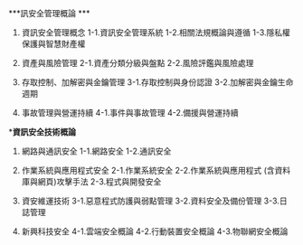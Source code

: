 ***訊安全管理概論 ***


1. 資訊安全管理概念
1-1.資訊安全管理系統
1-2.相關法規概論與遵循
1-3.隱私權保護與智慧財產權

2. 資產與風險管理
2-1.資產分類分級與盤點
2-2.風險評鑑與風險處理

3. 存取控制、加解密與金鑰管理
3-1.存取控制與身份認證
3-2.加解密與金鑰生命週期

4. 事故管理與營運持續
4-1.事件與事故管理
4-2.備援與營運持續



***資訊安全技術概論**
1. 網路與通訊安全
1-1.網路安全
1-2.通訊安全

2. 作業系統與應用程式安全
2-1.作業系統安全
2-2.作業系統與應用程式 (含資料庫與網頁)攻擊手法
2-3.程式與開發安全

3. 資安維運技術
3-1.惡意程式防護與弱點管理
3-2.資料安全及備份管理
3-3.日誌管理

4. 新興科技安全
4-1.雲端安全概論
4-2.行動裝置安全概論
4-3.物聯網安全概論





